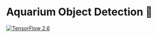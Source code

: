 # Aquarium Object Detection :tropical_fish:
[![TensorFlow 2.6](https://img.shields.io/badge/TensorFlow-2.6-FF6F00?logo=tensorflow)](https://github.com/tensorflow/tensorflow/releases/tag/v2.6.0)
